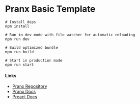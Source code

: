 # Pranx Basic Template

```
# Install deps
npm install

# Run in dev mode with file watcher for automatic reloading
npm run dev

# Build optimized bundle
npm run build

# Start in production mode
npm run start
```

#### Links

- [Pranx Repository](https://github.com/LiasCode/pranx)
- [Pranx Docs](https://github.com/LiasCode/pranx/blob/main/README.md)
- [Preact Docs](https://preactjs.com/)
